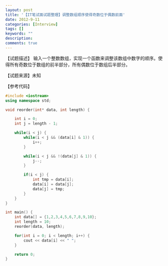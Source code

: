```yaml
---
layout: post
title: '【IT笔试面试题整理】调整数组顺序使得奇数位于偶数前面'
date: 2012-9-11
categories: [Interview]
tags: []
keywords: ""
description: 
comments: true
---
```

【试题描述】 输入一个整数数组，实现一个函数来调整该数组中数字的顺序。使得所有奇数位于数组的前半部分，所有偶数位于数组后半部分。

【试题来源】未知

【参考代码】

``` cpp 
#include <iostream>
using namespace std;

void reorder(int* data, int length) {

	int i = 0;
	int j = length - 1;

	while(i < j) {
		while(i < j && (data[i] & 1)) {
			i++;
		}

		while(i < j && !(data[j] & 1)) {
			j--;
		}

		if(i < j) {
			int tmp = data[i];
			data[i] = data[j];
			data[j] = tmp;
		}
	}
}

int main() {
	int data[] = {1,2,3,4,5,6,7,8,9,10};
	int length = 10;
	reorder(data, length);

	for(int i = 0; i < length; i++) {
		cout << data[i] << " ";
	}

	return 0;
}
```
